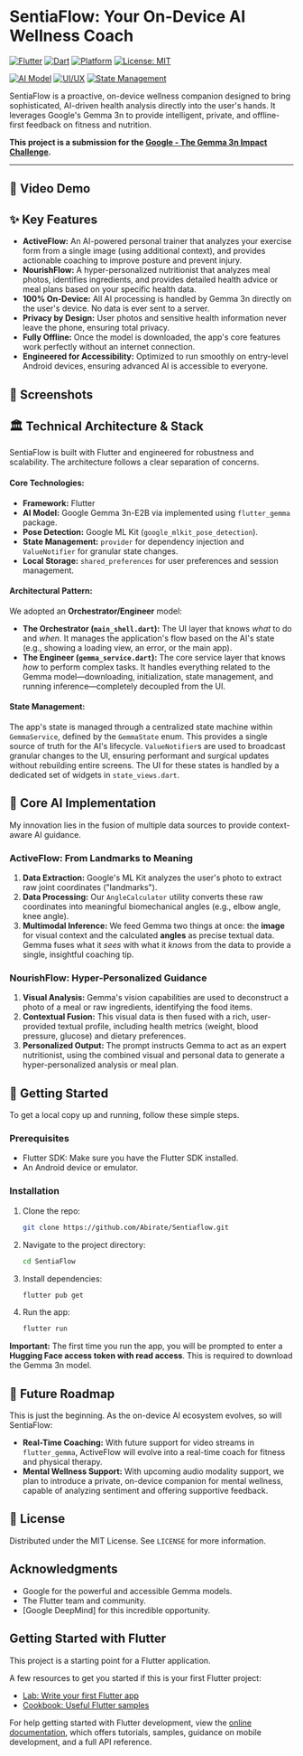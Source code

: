 
# **SentiaFlow: Your On-Device AI Wellness Coach**

[![Flutter](https://img.shields.io/badge/Made%20with-Flutter-%2302569B?logo=flutter)](https://flutter.dev/)
[![Dart](https://img.shields.io/badge/Language-Dart-%230175C2?logo=dart)](https://dart.dev/)
[![Platform](https://img.shields.io/badge/Platform-Android-%233DDC84?logo=android)](https://www.android.com/)
[![License: MIT](https://img.shields.io/badge/License-MIT-yellow.svg)](https://opensource.org/licenses/MIT)

[![AI Model](https://img.shields.io/badge/AI%20Model-Gemma%203n-%234285F4?logo=google)](https://ai.google.dev/gemma)
[![UI/UX](https://img.shields.io/badge/UI/UX-ScreenUtil-blueviolet)](https://pub.dev/packages/flutter_screenutil)
[![State Management](https://img.shields.io/badge/State%20Management-Provider-blue)](https://pub.dev/packages/provider)

SentiaFlow is a proactive, on-device wellness companion designed to bring sophisticated, AI-driven health analysis directly into the user's hands. It leverages Google's Gemma 3n to provide intelligent, private, and offline-first feedback on fitness and nutrition.

**This project is a submission for the [Google - The Gemma 3n Impact Challenge](https://www.kaggle.com/competitions/google-gemma-3n-hackathon).**

-----

## **🎥 Video Demo**



## **✨ Key Features**

  * **ActiveFlow:** An AI-powered personal trainer that analyzes your exercise form from a single image (using additional context), and provides actionable coaching to improve posture and prevent injury.
  * **NourishFlow:** A hyper-personalized nutritionist that analyzes meal photos, identifies ingredients, and provides detailed health advice or meal plans based on your specific health data.
  * **100% On-Device:** All AI processing is handled by Gemma 3n directly on the user's device. No data is ever sent to a server.
  * **Privacy by Design:** User photos and sensitive health information never leave the phone, ensuring total privacy.
  * **Fully Offline:** Once the model is downloaded, the app's core features work perfectly without an internet connection.
  * **Engineered for Accessibility:** Optimized to run smoothly on entry-level Android devices, ensuring advanced AI is accessible to everyone.

## **📸 Screenshots**

## **🏛️ Technical Architecture & Stack**

SentiaFlow is built with Flutter and engineered for robustness and scalability. The architecture follows a clear separation of concerns.

#### **Core Technologies:**

  * **Framework:** Flutter
  * **AI Model:** Google Gemma 3n-E2B via implemented using `flutter_gemma` package.
  * **Pose Detection:** Google ML Kit (`google_mlkit_pose_detection`).
  * **State Management:** `provider` for dependency injection and `ValueNotifier` for granular state changes.
  * **Local Storage:** `shared_preferences` for user preferences and session management.

#### **Architectural Pattern:**

We adopted an **Orchestrator/Engineer** model:

  * **The Orchestrator (`main_shell.dart`):** The UI layer that knows *what* to do and *when*. It manages the application's flow based on the AI's state (e.g., showing a loading view, an error, or the main app).
  * **The Engineer (`gemma_service.dart`):** The core service layer that knows *how* to perform complex tasks. It handles everything related to the Gemma model—downloading, initialization, state management, and running inference—completely decoupled from the UI.

#### **State Management:**

The app's state is managed through a centralized state machine within `GemmaService`, defined by the `GemmaState` enum. This provides a single source of truth for the AI's lifecycle. `ValueNotifier`s are used to broadcast granular changes to the UI, ensuring performant and surgical updates without rebuilding entire screens. The UI for these states is handled by a dedicated set of widgets in `state_views.dart`.

## **🧠 Core AI Implementation**

My innovation lies in the fusion of multiple data sources to provide context-aware AI guidance.

### **ActiveFlow: From Landmarks to Meaning**

1.  **Data Extraction:** Google's ML Kit analyzes the user's photo to extract raw joint coordinates ("landmarks").
2.  **Data Processing:** Our `AngleCalculator` utility converts these raw coordinates into meaningful biomechanical angles (e.g., elbow angle, knee angle).
3.  **Multimodal Inference:** We feed Gemma two things at once: the **image** for visual context and the calculated **angles** as precise textual data. Gemma fuses what it *sees* with what it *knows* from the data to provide a single, insightful coaching tip.

### **NourishFlow: Hyper-Personalized Guidance**

1.  **Visual Analysis:** Gemma's vision capabilities are used to deconstruct a photo of a meal or raw ingredients, identifying the food items.
2.  **Contextual Fusion:** This visual data is then fused with a rich, user-provided textual profile, including health metrics (weight, blood pressure, glucose) and dietary preferences.
3.  **Personalized Output:** The prompt instructs Gemma to act as an expert nutritionist, using the combined visual and personal data to generate a hyper-personalized analysis or meal plan.

## **🚀 Getting Started**

To get a local copy up and running, follow these simple steps.

### **Prerequisites**

  * Flutter SDK: Make sure you have the Flutter SDK installed.
  * An Android device or emulator.

### **Installation**

1.  Clone the repo:
    ```sh
    git clone https://github.com/Abirate/Sentiaflow.git
    ```
2.  Navigate to the project directory:
    ```sh
    cd SentiaFlow
    ```
3.  Install dependencies:
    ```sh
    flutter pub get
    ```
4.  Run the app:
    ```sh
    flutter run
    ```

**Important:** The first time you run the app, you will be prompted to enter a **Hugging Face access token with read access**. This is required to download the Gemma 3n model.

## **🔮 Future Roadmap**

This is just the beginning. As the on-device AI ecosystem evolves, so will SentiaFlow:

  * **Real-Time Coaching:** With future support for video streams in `flutter_gemma`, ActiveFlow will evolve into a real-time coach for fitness and physical therapy.
  * **Mental Wellness Support:** With upcoming audio modality support, we plan to introduce a private, on-device companion for mental wellness, capable of analyzing sentiment and offering supportive feedback.

## **📜 License**

Distributed under the MIT License. See `LICENSE` for more information.

## **Acknowledgments**

  * Google for the powerful and accessible Gemma models.
  * The Flutter team and community.
  * [Google DeepMind] for this incredible opportunity.

## Getting Started with Flutter

This project is a starting point for a Flutter application.

A few resources to get you started if this is your first Flutter project:

- [Lab: Write your first Flutter app](https://docs.flutter.dev/get-started/codelab)
- [Cookbook: Useful Flutter samples](https://docs.flutter.dev/cookbook)

For help getting started with Flutter development, view the
[online documentation](https://docs.flutter.dev/), which offers tutorials,
samples, guidance on mobile development, and a full API reference.
